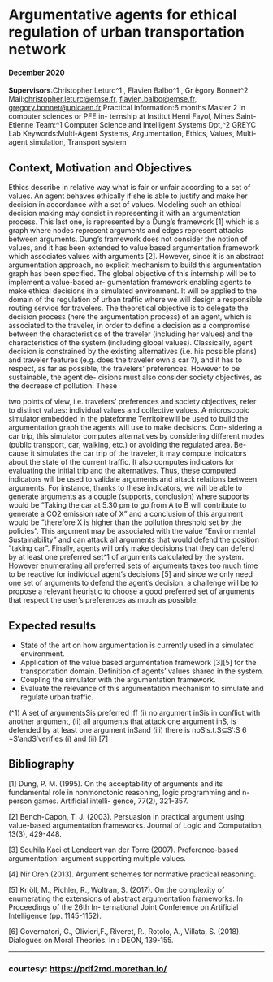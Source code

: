 # Argumentative agents for ethical regulation of urban transportation network

#### December 2020

**Supervisors**:Christopher Leturc^1 , Flavien Balbo^1 , Gr ́egory Bonnet^2
Mail:christopher.leturc@emse.fr, flavien.balbo@emse.fr, gregory.bonnet@unicaen.fr
Practical information:6 months Master 2 in computer sciences or PFE in-
ternship at Institut Henri Fayol, Mines Saint-Etienne
Team:^1 Computer Science and Intelligent Systems Dpt,^2 GREYC Lab
Keywords:Multi-Agent Systems, Argumentation, Ethics, Values, Multi-agent
simulation, Transport system

## Context, Motivation and Objectives

Ethics describe in relative way what is fair or unfair according to a set of values.
An agent behaves ethically if she is able to justify and make her decision in
accordance with a set of values. Modeling such an ethical decision making
may consist in representing it with an argumentation process. This last one, is
represented by a Dung’s framework [1] which is a graph where nodes represent
arguments and edges represent attacks between arguments. Dung’s framework
does not consider the notion of values, and it has been extended to value based
argumentation framework which associates values with arguments [2]. However,
since it is an abstract argumentation approach, no explicit mechanism to build
this argumentation graph has been specified.
The global objective of this internship will be to implement a value-based ar-
gumentation framework enabling agents to make ethical decisions in a simulated
environment. It will be applied to the domain of the regulation of urban traffic
where we will design a responsible routing service for travelers. The theoretical
objective is to delegate the decision process (here the argumentation process)
of an agent, which is associated to the traveler, in order to define a decision as
a compromise between the characteristics of the traveler (including her values)
and the characteristics of the system (including global values). Classically, agent
decision is constrained by the existing alternatives (i.e. his possible plans) and
traveler features (e.g. does the traveler own a car ?), and it has to respect, as far
as possible, the travelers’ preferences. However to be sustainable, the agent de-
cisions must also consider society objectives, as the decrease of pollution. These


two points of view, i.e. travelers’ preferences and society objectives, refer to
distinct values: individual values and collective values.
A microscopic simulator embedded in the plateforme Territoirewill be used
to build the argumentation graph the agents will use to make decisions. Con-
sidering a car trip, this simulator computes alternatives by considering different
modes (public transport, car, walking, etc.) or avoiding the regulated area. Be-
cause it simulates the car trip of the traveler, it may compute indicators about
the state of the current traffic. It also computes indicators for evaluating the
initial trip and the alternatives. Thus, these computed indicators will be used
to validate arguments and attack relations between arguments. For instance,
thanks to these indicators, we will be able to generate arguments as a couple
(supports, conclusion) where supports would be ”Taking the car at 5.30 pm to
go from A to B will contribute to generate a CO2 emission rate of X” and a
conclusion of this argument would be ”therefore X is higher than the pollution
threshold set by the policies”. This argument may be associated with the value
”Environmental Sustainability” and can attack all arguments that would defend
the position ”taking car”.
Finally, agents will only make decisions that they can defend by at least one
preferred set^1 of arguments calculated by the system. However enumerating all
preferred sets of arguments takes too much time to be reactive for individual
agent’s decisions [5] and since we only need one set of arguments to defend the
agent’s decision, a challenge will be to propose a relevant heuristic to choose a
good preferred set of arguments that respect the user’s preferences as much as
possible.

## Expected results

- State of the art on how argumentation is currently used in a simulated
    environment.
- Application of the value based argumentation framework [3][5] for the
    transportation domain. Definition of agents’ values shared in the system.
- Coupling the simulator with the argumentation framework.
- Evaluate the relevance of this argumentation mechanism to simulate and
    regulate urban traffic.

(^1) A set of argumentsSis preferred iff (i) no argument inSis in conflict with another
argument, (ii) all arguments that attack one argument inS, is defended by at least one
argument inSand (iii) there is noS′s.t.S⊆S′:S 6 =S′andS′verifies (i) and (ii) [7]


## Bibliography

[1] Dung, P. M. (1995). On the acceptability of arguments and its fundamental role
in nonmonotonic reasoning, logic programming and n-person games. Artificial intelli-
gence, 77(2), 321-357.

[2] Bench-Capon, T. J. (2003). Persuasion in practical argument using value-based
argumentation frameworks. Journal of Logic and Computation, 13(3), 429-448.

[3] Souhila Kaci et Lendeert van der Torre (2007). Preference-based argumentation:
argument supporting multiple values.

[4] Nir Oren (2013). Argument schemes for normative practical reasoning.

[5] Kr ̈oll, M., Pichler, R., Woltran, S. (2017). On the complexity of enumerating
the extensions of abstract argumentation frameworks. In Proceedings of the 26th In-
ternational Joint Conference on Artificial Intelligence (pp. 1145-1152).

[6] Governatori, G., Olivieri,F., Riveret, R., Rotolo, A., Villata, S. (2018). Dialogues
on Moral Theories. In : DEON, 139-155.

<hr>

### courtesy: https://pdf2md.morethan.io/
